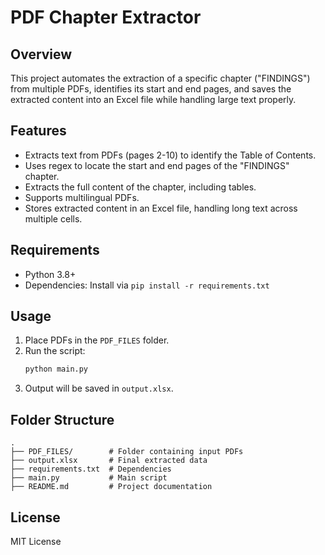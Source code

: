 # PDF Chapter Extractor

## Overview
This project automates the extraction of a specific chapter ("FINDINGS") from multiple PDFs, identifies its start and end pages, and saves the extracted content into an Excel file while handling large text properly.

## Features
- Extracts text from PDFs (pages 2-10) to identify the Table of Contents.
- Uses regex to locate the start and end pages of the "FINDINGS" chapter.
- Extracts the full content of the chapter, including tables.
- Supports multilingual PDFs.
- Stores extracted content in an Excel file, handling long text across multiple cells.

## Requirements
- Python 3.8+
- Dependencies: Install via `pip install -r requirements.txt`

## Usage
1. Place PDFs in the `PDF_FILES` folder.
2. Run the script:
   ```sh
   python main.py
   ```
3. Output will be saved in `output.xlsx`.

## Folder Structure
```
.
├── PDF_FILES/        # Folder containing input PDFs
├── output.xlsx       # Final extracted data
├── requirements.txt  # Dependencies
├── main.py           # Main script
├── README.md         # Project documentation
```

## License
MIT License

